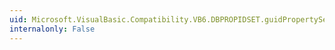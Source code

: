 ```yaml
---
uid: Microsoft.VisualBasic.Compatibility.VB6.DBPROPIDSET.guidPropertySet
internalonly: False
---
```

